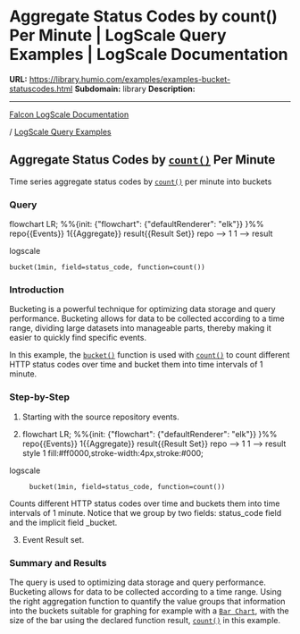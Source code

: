 # Aggregate Status Codes by count() Per Minute | LogScale Query Examples | LogScale Documentation

**URL:** https://library.humio.com/examples/examples-bucket-statuscodes.html
**Subdomain:** library
**Description:** 

---

[Falcon LogScale Documentation](https://library.humio.com)

/ [LogScale Query Examples](examples.html)

## Aggregate Status Codes by [`count()`](https://library.humio.com/data-analysis/functions-count.html) Per Minute

Time series aggregate status codes by [`count()`](https://library.humio.com/data-analysis/functions-count.html) per minute into buckets 

### Query

flowchart LR; %%{init: {"flowchart": {"defaultRenderer": "elk"}} }%% repo{{Events}} 1{{Aggregate}} result{{Result Set}} repo --> 1 1 --> result

logscale
    
    
    bucket(1min, field=status_code, function=count())

### Introduction

Bucketing is a powerful technique for optimizing data storage and query performance. Bucketing allows for data to be collected according to a time range, dividing large datasets into manageable parts, thereby making it easier to quickly find specific events. 

In this example, the [`bucket()`](https://library.humio.com/data-analysis/functions-bucket.html) function is used with [`count()`](https://library.humio.com/data-analysis/functions-count.html) to count different HTTP status codes over time and bucket them into time intervals of 1 minute. 

### Step-by-Step

  1. Starting with the source repository events.

  2. flowchart LR; %%{init: {"flowchart": {"defaultRenderer": "elk"}} }%% repo{{Events}} 1{{Aggregate}} result{{Result Set}} repo --> 1 1 --> result style 1 fill:#ff0000,stroke-width:4px,stroke:#000;

logscale
         
         bucket(1min, field=status_code, function=count())

Counts different HTTP status codes over time and buckets them into time intervals of 1 minute. Notice that we group by two fields: status_code field and the implicit field _bucket. 

  3. Event Result set.




### Summary and Results

The query is used to optimizing data storage and query performance. Bucketing allows for data to be collected according to a time range. Using the right aggregation function to quantify the value groups that information into the buckets suitable for graphing for example with a [`Bar Chart`](https://library.humio.com/data-analysis/widgets-barchart.html), with the size of the bar using the declared function result, [`count()`](https://library.humio.com/data-analysis/functions-count.html) in this example.

